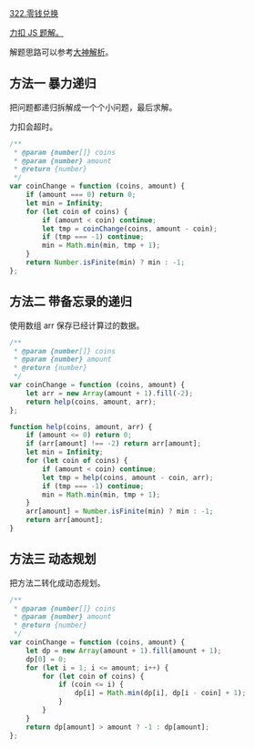 [322.零钱兑换](https://leetcode-cn.com/problems/coin-change/submissions/)

[力扣 JS 题解。](https://github.com/GuYueJiaJie/blog/tree/master/%E6%95%B0%E6%8D%AE%E7%BB%93%E6%9E%84%E4%B8%8E%E7%AE%97%E6%B3%95)

解题思路可以参考[大神解析](https://leetcode-cn.com/problems/coin-change/solution/dong-tai-gui-hua-tao-lu-xiang-jie-by-wei-lai-bu-ke/)。

## 方法一 暴力递归

把问题都递归拆解成一个个小问题，最后求解。

力扣会超时。

```javascript
/**
 * @param {number[]} coins
 * @param {number} amount
 * @return {number}
 */
var coinChange = function (coins, amount) {
    if (amount === 0) return 0;
    let min = Infinity;
    for (let coin of coins) {
        if (amount < coin) continue;
        let tmp = coinChange(coins, amount - coin);
        if (tmp === -1) continue;
        min = Math.min(min, tmp + 1);
    }
    return Number.isFinite(min) ? min : -1;
};
```

## 方法二 带备忘录的递归

使用数组 arr 保存已经计算过的数据。

```javascript
/**
 * @param {number[]} coins
 * @param {number} amount
 * @return {number}
 */
var coinChange = function (coins, amount) {
    let arr = new Array(amount + 1).fill(-2);
    return help(coins, amount, arr);
};

function help(coins, amount, arr) {
    if (amount <= 0) return 0;
    if (arr[amount] !== -2) return arr[amount];
    let min = Infinity;
    for (let coin of coins) {
        if (amount < coin) continue;
        let tmp = help(coins, amount - coin, arr);
        if (tmp === -1) continue;
        min = Math.min(min, tmp + 1);
    }
    arr[amount] = Number.isFinite(min) ? min : -1;
    return arr[amount];
}
```

## 方法三 动态规划

把方法二转化成动态规划。

```javascript
/**
 * @param {number[]} coins
 * @param {number} amount
 * @return {number}
 */
var coinChange = function (coins, amount) {
    let dp = new Array(amount + 1).fill(amount + 1);
    dp[0] = 0;
    for (let i = 1; i <= amount; i++) {
        for (let coin of coins) {
            if (coin <= i) {
                dp[i] = Math.min(dp[i], dp[i - coin] + 1);
            }
        }
    }
    return dp[amount] > amount ? -1 : dp[amount];
};
```
